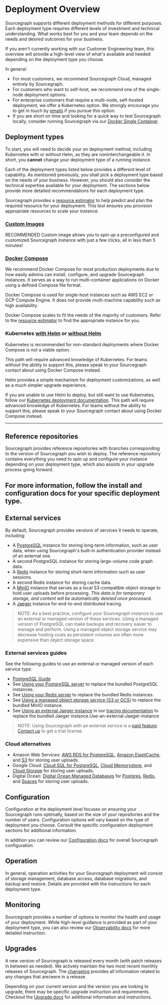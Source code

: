 # Deployment Overview

Sourcegraph supports different deployment methods for different purposes. Each deployment type requires different levels of investment and technical understanding. What works best for you and your team depends on the needs and desired outcomes for your business.

If you aren't currently working with our Customer Engineering team, this overview will provide a high-level view of what's available and needed depending on the deployment type you choose.

In general:

- For most customers, we recommend Sourcegraph Cloud, managed entirely by Sourcegraph.
- For customers who want to self-host, we recommend one of the single-node deployment options.
- For enterprise customers that require a multi-node, self-hosted deployment, we offer a Kubernetes option. We strongly encourage you to get in touch by [emails](sales@sourcegraph.com) if you pursue this option.
- If you are short on time and looking for a quick way to test Sourcegraph locally, consider running Sourcegraph via our [Docker Single Container](docker-single-container/index.md).

## Deployment types

To start, you will need to decide your on deployment method, including Kubernetes with or without Helm, as they are noninterchangeable it. In short, you **cannot** change your deployment type of a running instance.

Each of the deployment types listed below provides a different level of capability. As mentioned previously, you shall pick a deployment type based on the needs of your business. However, you should also consider the technical expertise available for your deployment. The sections below provide more detailed recommendations for each deployment type.

Sourcegraph provides a [resource estimator](resource_estimator.md) to help predict and plan the required resource for your deployment. This tool ensures you provision appropriate resources to scale your instance.

### [Custom Images](images/index.md)

<span class="badge badge-note">RECOMMENDED</span> Custom image allows you to spin up a preconfigured and customized Sourcegraph instance with just a few clicks, all in less than 5 minutes!

### [Docker Compose](docker-compose/index.md)

We recommend Docker Compose for most production deployments due to how easily admins can install, configure, and upgrade Sourcegraph instances. It serves as a way to run multi-container applications on Docker using a defined Compose file format.

Docker Compose is used for single-host instances such as AWS EC2 or GCP Compute Engine. It does not provide multi-machine capability such as high availability.

Docker Compose scales to fit the needs of the majority of customers. Refer to the [resource estimator](resource_estimator.md) to find the appropriate instance for you.

### Kubernetes [with Helm](kubernetes/helm.md) or [ without Helm](kubernetes/index.md)

Kubernetes is recommended for non-standard deployments where Docker Compose is not a viable option.

This path will require advanced knowledge of Kubernetes. For teams without the ability to support this, please speak to your Sourcegraph contact about using Docker Compose instead.

Helm provides a simple mechanism for deployment customizations, as well as a much simpler upgrade experience.

If you are unable to use Helm to deploy, but still want to use Kubernetes, follow our [Kubernetes deployment documentation](kubernetes/index.md). This path will require advanced knowledge of Kubernetes. For teams without the ability to support this, please speak to your Sourcegraph contact about using Docker Compose instead.

---

## Reference repositories

Sourcegraph provides reference repositories with branches corresponding to the version of Sourcegraph you wish to deploy. The reference repository contains everything you need to spin up and configure your instance depending on your deployment type, which also assists in your upgrade process going forward.

For more information, follow the install and configuration docs for your specific deployment type.
---

## External services

By default, Sourcegraph provides versions of services it needs to operate, including:

- A [PostgreSQL](https://www.postgresql.org/) instance for storing long-term information, such as user data, when using Sourcegraph's built-in authentication provider instead of an external one.
- A second PostgreSQL instance for storing large-volume code graph data.
- A [Redis](https://redis.io/) instance for storing short-term information such as user sessions.
- A second Redis instance for storing cache data.
- A [MinIO](https://min.io/) instance that serves as a local S3-compatible object storage to hold user uploads before processing. _This data is for temporary storage, and content will be automatically deleted once processed._
- A [Jaeger](https://www.jaegertracing.io/) instance for end-to-end distributed tracing.

> NOTE: As a best practice, configure your Sourcegraph instance to use an external or managed version of these services. Using a managed version of PostgreSQL can make backups and recovery easier to manage and perform. Using a managed object storage service may decrease hosting costs as persistent volumes are often more expensive than object storage space.

### External services guides

See the following guides to use an external or managed version of each service type.

- [PostgreSQL Guide](../postgres.md)
- See [Using your PostgreSQL server](../external_services/postgres.md) to replace the bundled PostgreSQL instances.
- See [Using your Redis server](../external_services/redis.md) to replace the bundled Redis instances.
- See [Using a managed object storage service (S3 or GCS)](../external_services/object_storage.md) to replace the bundled MinIO instance.
- See [Using an external Jaeger instance](../observability/tracing.md#use-an-external-jaeger-instance) in our [tracing documentation](../observability/tracing.md) to replace the bundled Jaeger instance.Use-an-external-Jaeger-instance

> NOTE: Using Sourcegraph with an external service is a [paid feature](https://about.sourcegraph.com/pricing). [Contact us](https://about.sourcegraph.com/contact/sales) to get a trial license.

### Cloud alternatives

- Amazon Web Services: [AWS RDS for PostgreSQL](https://aws.amazon.com/rds/), [Amazon ElastiCache](https://aws.amazon.com/elasticache/redis/), and [S3](https://aws.amazon.com/s3/) for storing user uploads.
- Google Cloud: [Cloud SQL for PostgreSQL](https://cloud.google.com/sql/docs/postgres/), [Cloud Memorystore](https://cloud.google.com/memorystore/), and [Cloud Storage](https://cloud.google.com/storage) for storing user uploads.
- Digital Ocean: [Digital Ocean Managed Databases](https://www.digitalocean.com/products/managed-databases/) for [Postgres](https://www.digitalocean.com/products/managed-databases-postgresql/), [Redis](https://www.digitalocean.com/products/managed-databases-redis/), and [Spaces](https://www.digitalocean.com/products/spaces/) for storing user uploads.

## Configuration

Configuration at the deployment level focuses on ensuring your Sourcegraph runs optimally, based on the size of your repositories and the number of users. Configuration options will vary based on the type of deployment you choose. Consult the specific configuration deployment sections for additional information.

In addition you can review our [Configuration docs](../config/index.md) for overall Sourcegraph configuration.

## Operation

In general, operation activities for your Sourcegraph deployment will consist of storage management, database access, database migrations, and backup and restore. Details are provided with the instructions for each deployment type.

## Monitoring

Sourcegraph provides a number of options to monitor the health and usage of your deployment. While high-level guidance is provided as part of your deployment type, you can also review our [Observability docs](../observability/index.md) for more detailed instruction.

## Upgrades

A new version of Sourcegraph is released every month (with patch releases in between as needed). We actively maintain the two most recent monthly releases of Sourcegraph. The [changelog](../../CHANGELOG.md) provides all information related to any changes that are/were in a release.

Depending on your current version and the version you are looking to upgrade, there may be specific upgrade instruction and requirements. Checkout the [Upgrade docs](../updates/index.md) for additional information and instructions.
